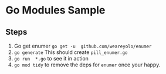 # Go Modules Sample

## Steps

 1. Go get enumer `go get -u  github.com/weareyolo/enumer`
 2. `go generate` This should create `pill_enumer.go`
 3. `go run  *.go` to see it in action
 4. `go mod tidy` to remove the deps for `enumer` once your happy.
